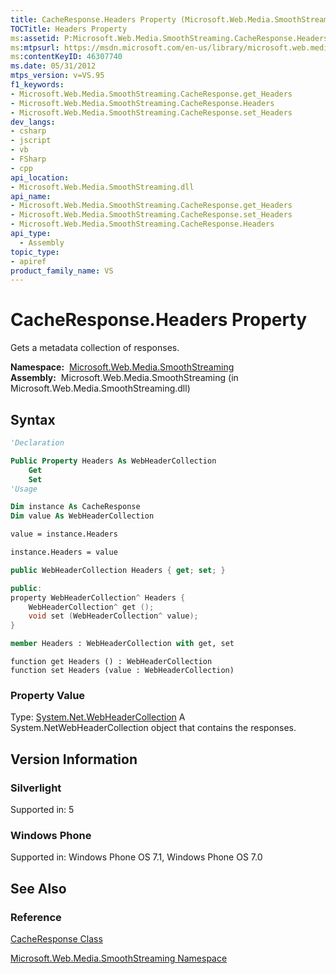 ```yaml
---
title: CacheResponse.Headers Property (Microsoft.Web.Media.SmoothStreaming)
TOCTitle: Headers Property
ms:assetid: P:Microsoft.Web.Media.SmoothStreaming.CacheResponse.Headers
ms:mtpsurl: https://msdn.microsoft.com/en-us/library/microsoft.web.media.smoothstreaming.cacheresponse.headers(v=VS.95)
ms:contentKeyID: 46307740
ms.date: 05/31/2012
mtps_version: v=VS.95
f1_keywords:
- Microsoft.Web.Media.SmoothStreaming.CacheResponse.get_Headers
- Microsoft.Web.Media.SmoothStreaming.CacheResponse.Headers
- Microsoft.Web.Media.SmoothStreaming.CacheResponse.set_Headers
dev_langs:
- csharp
- jscript
- vb
- FSharp
- cpp
api_location:
- Microsoft.Web.Media.SmoothStreaming.dll
api_name:
- Microsoft.Web.Media.SmoothStreaming.CacheResponse.get_Headers
- Microsoft.Web.Media.SmoothStreaming.CacheResponse.set_Headers
- Microsoft.Web.Media.SmoothStreaming.CacheResponse.Headers
api_type:
  - Assembly
topic_type:
- apiref
product_family_name: VS
---
```


# CacheResponse.Headers Property

Gets a metadata collection of responses.

**Namespace:**  [Microsoft.Web.Media.SmoothStreaming](microsoft-web-media-smoothstreaming-namespace_1.md)  
**Assembly:**  Microsoft.Web.Media.SmoothStreaming (in Microsoft.Web.Media.SmoothStreaming.dll)

## Syntax

```vb
'Declaration

Public Property Headers As WebHeaderCollection
    Get
    Set
'Usage

Dim instance As CacheResponse
Dim value As WebHeaderCollection

value = instance.Headers

instance.Headers = value
```

```csharp
public WebHeaderCollection Headers { get; set; }
```

```cpp
public:
property WebHeaderCollection^ Headers {
    WebHeaderCollection^ get ();
    void set (WebHeaderCollection^ value);
}
```

``` fsharp
member Headers : WebHeaderCollection with get, set
```

```jscript
function get Headers () : WebHeaderCollection
function set Headers (value : WebHeaderCollection)
```

### Property Value

Type: [System.Net.WebHeaderCollection](https://msdn.microsoft.com/library/1beth6ct\(v=vs.95\))  
A System.NetWebHeaderCollection object that contains the responses.

## Version Information

### Silverlight

Supported in: 5  

### Windows Phone

Supported in: Windows Phone OS 7.1, Windows Phone OS 7.0  

## See Also

### Reference

[CacheResponse Class](cacheresponse-class-microsoft-web-media-smoothstreaming_1.md)

[Microsoft.Web.Media.SmoothStreaming Namespace](microsoft-web-media-smoothstreaming-namespace_1.md)

